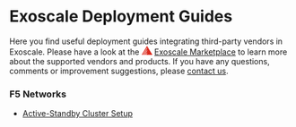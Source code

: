 # Exoscale Deployment Guides

Here you find useful deployment guides integrating third-party vendors in Exoscale. Please have a look at the ![Exoscale](img/mark_small.png) [Exoscale Marketplace](https://exoscale.com/marketplace) to learn more about the supported vendors and products. If you have any questions, comments or improvement suggestions, please [contact us](mailto:info@a1.digital).

### F5 Networks

* [Active-Standby Cluster Setup](f5-cluster/README.md)
